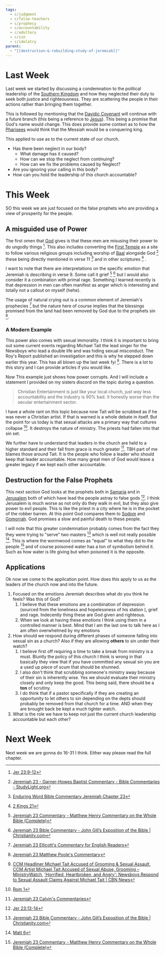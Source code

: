 ```yaml
---
tags:
  - c/judgment
  - c/false-teachers
  - c/prophecy
  - c/accountability
  - c/adultery
  - c/sin
  - c/idolatry
parent:
  - "[[destruction-&-rebuilding-study-of-jeremiah]]"
---
```

[^garner-howes]: [Jeremiah 23 - Garner-Howes Baptist Commentary - Bible Commentaries - StudyLight.org](https://www.studylight.org/commentaries/eng/ghb/jeremiah-23.html)
[^matthew-poole]: [Jeremiah 23 Matthew Poole's Commentary](https://biblehub.com/commentaries/poole/jeremiah/23.htm)
[^ellicott]: [Jeremiah 23 Ellicott's Commentary for English Readers](https://biblehub.com/commentaries/ellicott/jeremiah/23.htm)
[^matthew-henry]: [Jeremiah 23 Commentary - Matthew Henry Commentary on the Whole Bible (Complete)](https://www.biblestudytools.com/commentaries/matthew-henry-complete/jeremiah/23.html)
[^enduring-word]: [Enduring Word Bible Commentary Jeremiah Chapter 23](https://enduringword.com/bible-commentary/jeremiah-23/)
[^john-calvin]: [Jeremiah 23 Calvin's Commentaries](https://biblehub.com/commentaries/calvin/jeremiah/18.htm)
[^john-gill]: [Jeremiah 23 Bible Commentary - John Gill’s Exposition of the Bible \| Christianity.com](https://www.christianity.com/bible/commentary/john-gill/jeremiah/23)
# Last Week
Last week we started by discussing a condemnation to the political leadership of the [Southern Kingdom](Southern%20Kingdom.md) and how they neglected their duty to seek both justice and righteousness. They are scattering the people in their actions rather than bringing them together.

This is followed by mentioning that the [Davidic Covenant](Davidic%20Covenant.md) will continue with a future branch (this being a reference to [Jesus](jesus.md)). This being a promise that God's name would change. This does provide some context as to how the [Pharisees](Pharisees.md) would think that the Messiah would be a conquering king.

This applied to use as to the current state of our church.
- Has there been neglect in our body?
    - What damage has it caused?
    - How can we stop the neglect from continuing?
    - How can we fix the problems caused by Neglect?
- Are you ignoring your calling in this body?
- How can you hold the leadership of this church accountable?

# This Week
SO this week we are just focused on the false prophets who are providing a view of prosperity for the people. 

## A misguided use of Power
The first omen that [God](God.md) gives is that these men are misusing their power to do ungodly things [^1]. This also includes converting the [First Temple](First%20Temple.md) as a site to follow various religious groups including worship of [Baal](%F0%9F%AA%A8Baal.md) alongside God [^garner-howes] these being directly mentioned in verse 11 [^enduring-word] and in other scriptures [^2] .

I want to note that there are interpretations on the specific emotion that Jeremiah is describing in verse 9. Some call it grief [^matthew-henry] [^john-gill] but I would also consider it a combination with primal rage. Something I learned recently is that depression in men can often manifest as anger which is interesting and totally not a callout on myself (hehe).

The usage of natural crying out is a common element of Jeremiah's prophecies [^ellicott] but the nature here of course implies that the blessings promised from the land had been removed by God due to the prophets sin [^matthew-poole].

### A Modern Example
This power also comes with sexual immorality. I think it is important to bring out some current events regarding Michael Tait the lead singer for the Newsboys who lead a double life and was hiding sexual misconduct. The Roy's Report published an investigation and this is why he stepped down earlier this year. This has all blown up the last week fyi [^3]. There is a lot to this story and I can provide articles if you would like.

Now This example just shows how power corrupts. And I will include a statement I provided on my sisters discord on the topic during a question.

> Christian Entertainment is just like your local church, just *way* less accountability and the industry is 90% bad. It honestly worse than the secular entertainment sector.

I have a whole rant on this topic because now Tait will be scrubbed as if he was never a Christian artist. If that is warned is a whole debate in itself. But the point for us today is that sexual attacks are a primary way that cultures collapse [^4]. It destroys the nature of ministry. The priests had fallen into that sin set.

We further have to understand that leaders in the church are held to a higher standard and their fall from grace is much greater [^john-calvin]. TBH part of me blames those around Tait. It is the people who follow a leader who should keep that leader accountable. How many great men of God would leave a greater legacy if we kept each other accountable.

## Destruction for the False Prophets
This next section God looks at the prophets both in [Samaria](%F0%9F%8F%99%EF%B8%8FSummaria.md) and in [Jerusalem](city-jerusalem.md) both of which have lead the people astray to false gods [^5]. I think Jerusalem is much worse as not only do they walk in evil, but they also give power to evil people. This is like the priest in a city where he is in the pocket of the robber barren. At this point God compares them to [Sodom](%F0%9F%8F%99%EF%B8%8FSodom.md) and [Gomorrah](%F0%9F%8F%99%EF%B8%8FGomorarah.md). God promises a slow and painful death to these people.

I will note that this greater condemnation probably comes from the fact they they were trying to "serve" two masters [^john-gill] which is well not really possible [^6]. This is where the wormwood comes as "equal" to what they did to the people [^matthew-henry] and of course poisoned water has a ton of symbolism behind it. Such as how water is life giving but when poisoned it is the opposite.


## Applications
Ok now we come to the application point. How does this apply to us as the leaders of the church now and into the future.

1. Focused on the emotions Jeremiah describes what do you think he feels? Was this of God?
    1. I believe that these emotions are a combination of depression (sourced from the loneliness and hopelessness of his station ), grief and rage. Indecently thing these are God given and righteous.
    2. When we look at having these emotions I think using them in a controlled manner is best. Mind that I am the last one to talk here as I am often overwhelmed by my emotions
2. How should we respond during different phases of someone falling into sexual sin as a church? Also if they are allowing **others** to sin under their watch?
    1. I believe first off requiring a time to take a break from ministry is a must. Bluntly the policy of this church I think is wrong in that basically they view that if you have committed any sexual sin you are a used up piece of scum that should be shunned.
    2. I also don't think that scrubbing someone's ministry away because of their sin is inherently wise. Yes we should evaluate their ministry closely and only keep the good. This being said, there should be a **ton** of scrutiny.
    3. I do think that if a pastor specifically if they are creating an opportunity to let others to sin depending on the depts should probably be removed from that church for a time. AND when they are brought back be kept a much tighter watch.
3. What is the role we have to keep not just the current church leadership accountable but each other?

# Next Week
Next week we are gonna do 16-31 I think. Either way please read the full chapter.

[^1]: [Jer 23:9-12](Jer%2023.md)

[^2]: [2 Kings 21](2%20Kings%2021.md)

[^3]: [CCM Headliner Michael Tait Accused of Grooming & Sexual Assault](https://julieroys.com/former-newsboys-frontman-michael-tait-accused-sexual-assault-grooming-substance-abuse-dating-back-to-2004/), [CCM Artist Michael Tait Accused of Sexual Abuse, Grooming – MinistryWatch](https://ministrywatch.com/ccm-artist-michael-tait-accused-of-sexual-abuse-grooming), ['Horrified, Heartbroken, and Angry': Newsboys Respond to Sexual Assault Claims Against Michael Tait \| CBN News](https://cbn.com/news/us/horrified-heartbroken-and-angry-newsboys-respond-sexual-assault-claims-against-michael-tait)

[^4]: [Rom 1](Rom%201.md)

[^5]: [Jer 23:13-14](Jer%2023.md)

[^6]: [Matt 6](Matt%206.md)
